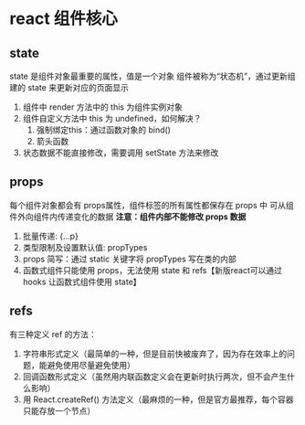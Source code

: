 # react 组件核心

## state

state 是组件对象最重要的属性，值是一个对象
组件被称为“状态机”，通过更新组建的 state 来更新对应的页面显示

1. 组件中 render 方法中的 this 为组件实例对象
2. 组件自定义方法中 this 为 undefined，如何解决？
    1. 强制绑定this：通过函数对象的 bind()
    2. 箭头函数
3. 状态数据不能直接修改，需要调用 setState 方法来修改

## props

每个组件对象都会有 props属性，组件标签的所有属性都保存在 props 中
可从组件外向组件内传递变化的数据
**注意：组件内部不能修改 props 数据**

1. 批量传递: {...p}
2. 类型限制及设置默认值: propTypes
3. props 简写：通过 static 关键字将 propTypes 写在类的内部
4. 函数式组件只能使用 props，无法使用 state 和 refs【新版react可以通过 hooks 让函数式组件使用 state】

## refs

有三种定义 ref 的方法：

1. 字符串形式定义（最简单的一种，但是目前快被废弃了，因为存在效率上的问题，能避免使用尽量避免使用）
2. 回调函数形式定义（虽然用内联函数定义会在更新时执行两次，但不会产生什么影响）
3. 用 React.createRef() 方法定义（最麻烦的一种，但是官方最推荐，每个容器只能存放一个节点）
